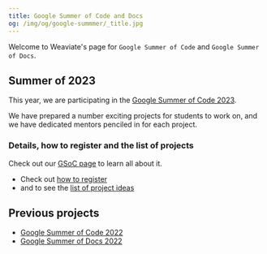 ```yaml
---
title: Google Summer of Code and Docs
og: /img/og/google-summmer/_title.jpg
---
```


Welcome to Weaviate's page for `Google Summer of Code` and `Google Summer of Docs`.

## Summer of 2023

This year, we are participating in the [Google Summer of Code 2023](https://summerofcode.withgoogle.com/programs/2023).

We have prepared a number exciting projects for students to work on, and we have dedicated mentors penciled in for each project.

### Details, how to register and the list of projects

Check out our [GSoC page](/google-summer/gsoc-23) to learn all about it.

* Check out [how to register](/google-summer/gsoc-23#how-to-register)
* and to see the [list of project ideas](/google-summer/gsoc-23#project-ideas)

## Previous projects

* [Google Summer of Code 2022](/google-summer/gsoc-22)
* [Google Summer of Docs 2022](/google-summer/gsod-22)